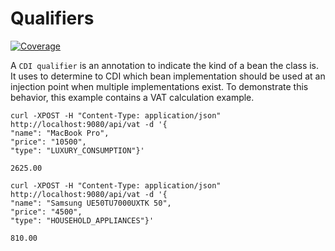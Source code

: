 # Qualifiers
[![Coverage](https://sonarcloud.io/api/project_badges/measure?project=org.jugistanbul%3Aqualifiers&metric=coverage)](https://sonarcloud.io/dashboard?id=org.jugistanbul%3Aqualifiers)

A `CDI qualifier` is an annotation to indicate the kind of a bean the class is. It uses to determine to CDI which bean implementation should be used at an injection point when multiple implementations exist. To demonstrate this behavior, this example contains a VAT calculation example.

```shell script
curl -XPOST -H "Content-Type: application/json" http://localhost:9080/api/vat -d '{
"name": "MacBook Pro",
"price": "10500",
"type": "LUXURY_CONSUMPTION"}'

2625.00

curl -XPOST -H "Content-Type: application/json" http://localhost:9080/api/vat -d '{
"name": "Samsung UE50TU7000UXTK 50",
"price": "4500",
"type": "HOUSEHOLD_APPLIANCES"}'

810.00
```
